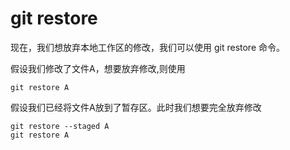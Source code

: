 # git restore

现在，我们想放弃本地工作区的修改，我们可以使用 git restore 命令。

假设我们修改了文件A，想要放弃修改,则使用
```
git restore A
```

假设我们已经将文件A放到了暂存区。此时我们想要完全放弃修改
```
git restore --staged A
git restore A
```